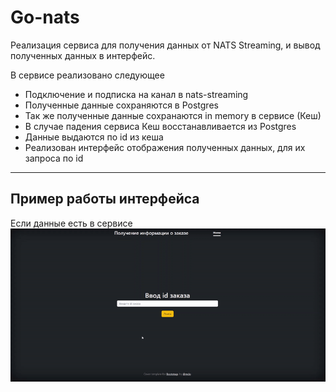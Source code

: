 # Go-nats
Реализация сервиса для получения данных от NATS Streaming, и вывод полученных данных в интерфейс.

В сервисе реализовано следующее
- Подключение и подписка на канал в nats-streaming
- Полученные данные сохраняются в Postgres
- Так же полученные данные сохранаются in memory в сервисе (Кеш)
- В случае падения сервиса Кеш восстанавливается из Postgres
- Данные выдаются по id из кеша
- Реализован интерфейс отображения полученных данных, для их запроса по id

____
## Пример работы интерфейса
Если данные есть в сервисе
![Данные нашлись в сервисе](static/images/order_found.gif) 

